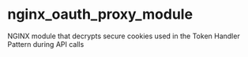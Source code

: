 # nginx_oauth_proxy_module
NGINX module that decrypts secure cookies used in the Token Handler Pattern during API calls
